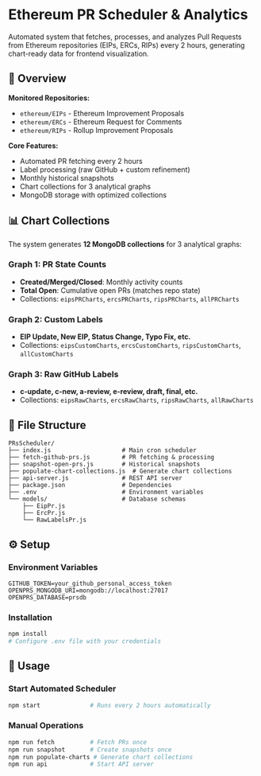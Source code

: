 # Ethereum PR Scheduler & Analytics

Automated system that fetches, processes, and analyzes Pull Requests from Ethereum repositories (EIPs, ERCs, RIPs) every 2 hours, generating chart-ready data for frontend visualization.

## 🎯 Overview

**Monitored Repositories:**
- `ethereum/EIPs` - Ethereum Improvement Proposals
- `ethereum/ERCs` - Ethereum Request for Comments 
- `ethereum/RIPs` - Rollup Improvement Proposals

**Core Features:**
- Automated PR fetching every 2 hours
- Label processing (raw GitHub + custom refinement)
- Monthly historical snapshots
- Chart collections for 3 analytical graphs
- MongoDB storage with optimized collections

## 📊 Chart Collections

The system generates **12 MongoDB collections** for 3 analytical graphs:

### Graph 1: PR State Counts
- **Created/Merged/Closed**: Monthly activity counts  
- **Total Open**: Cumulative open PRs (matches repo state)
- Collections: `eipsPRCharts`, `ercsPRCharts`, `ripsPRCharts`, `allPRCharts`

### Graph 2: Custom Labels  
- **EIP Update, New EIP, Status Change, Typo Fix, etc.**
- Collections: `eipsCustomCharts`, `ercsCustomCharts`, `ripsCustomCharts`, `allCustomCharts`

### Graph 3: Raw GitHub Labels
- **c-update, c-new, a-review, e-review, draft, final, etc.**
- Collections: `eipsRawCharts`, `ercsRawCharts`, `ripsRawCharts`, `allRawCharts`

## 📁 File Structure

```
PRsScheduler/
├── index.js                    # Main cron scheduler
├── fetch-github-prs.js         # PR fetching & processing
├── snapshot-open-prs.js        # Historical snapshots  
├── populate-chart-collections.js  # Generate chart collections
├── api-server.js               # REST API server
├── package.json                # Dependencies
├── .env                        # Environment variables
└── models/                     # Database schemas
    ├── EipPr.js
    ├── ErcPr.js
    └── RawLabelsPr.js
```

## ⚙️ Setup

### Environment Variables
```env
GITHUB_TOKEN=your_github_personal_access_token
OPENPRS_MONGODB_URI=mongodb://localhost:27017
OPENPRS_DATABASE=prsdb
```

### Installation
```bash
npm install
# Configure .env file with your credentials
```

## 🚀 Usage

### Start Automated Scheduler
```bash
npm start              # Runs every 2 hours automatically
```

### Manual Operations
```bash
npm run fetch          # Fetch PRs once
npm run snapshot       # Create snapshots once  
npm run populate-charts # Generate chart collections
npm run api            # Start API server
```